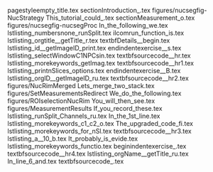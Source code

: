 pagestyleempty_title.tex
sectionIntroduction_.tex
figures/nucsegfig-NucStrategy
This_tutorial_could_.tex
sectionMeasurement_o.tex
figures/nucsegfig-nucsegProc
In_the_following_we.tex
lstlisting_numbersnone_runSplit.tex
ilcomrun_function_is.tex
lstlisting_orgtitle__getTitle_r.tex
textbfDetails__begin.tex
lstlisting_id__getImageID_print.tex
endindentexercise__s.tex
lstlisting_selectWindowC1NPCsin.tex
textbfsourcecode__hr.tex
lstlisting_morekeywords_getImag.tex
textbfsourcecode__hr1.tex
lstlisting_printnSlices_options.tex
endindentexercise__B.tex
lstlisting_orgID__getImageID_ru.tex
textbfsourcecode__hr2.tex
figures/NucRimMerged
Lets_merge_two_stack.tex
figures/SetMeasurementsRedirect
We_do_the_following.tex
figures/ROIselectionNucRim
You_will_then_see.tex
figures/MeasurementResults
If_you_record_these.tex
lstlisting_runSplit_Channels_ru.tex
In_the_1st_line.tex
lstlisting_morekeywords_c1_c2_o.tex
The_upgraded_code_fi.tex
lstlisting_morekeywords_for_nSl.tex
textbfsourcecode__hr3.tex
lstlisting_a__10_b.tex
It_probably_is_evide.tex
lstlisting_morekeywords_functio.tex
beginindentexercise_.tex
textbfsourcecode__hr4.tex
lstlisting_orgName__getTitle_ru.tex
In_line_6_and.tex
textbfsourcecode_.tex